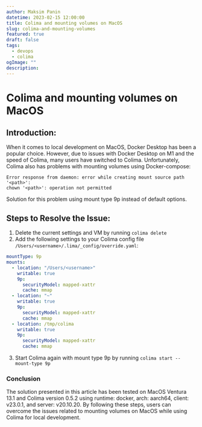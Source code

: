 ```yaml
---
author: Maksim Panin
datetime: 2023-02-15 12:00:00
title: Colima and mounting volumes on MacOS
slug: colima-and-mounting-volumes
featured: true
draft: false
tags:
  - devops
  - colima
ogImage: ""
description:
---
```


# Colima and mounting volumes on MacOS

## Introduction:

When it comes to local development on MacOS, Docker Desktop has been a popular choice. However, due to issues with Docker Desktop on M1 and the speed of Colima, many users have switched to Colima. Unfortunately, Colima also has problems with mounting volumes using Docker-compose:

```shell
Error response from daemon: error while creating mount source path '<path>':
chown '<path>': operation not permitted
```

Solution for this problem using mount type 9p instead of default options.

## Steps to Resolve the Issue:

1. Delete the current settings and VM by running `colima delete`
2. Add the following settings to your Colima config file `/Users/<username>/.lima/_config/override.yaml`:

```yaml
mountType: 9p
mounts:
  - location: "/Users/<username>"
    writable: true
    9p:
      securityModel: mapped-xattr
      cache: mmap
  - location: "~"
    writable: true
    9p:
      securityModel: mapped-xattr
      cache: mmap
  - location: /tmp/colima
    writable: true
    9p:
      securityModel: mapped-xattr
      cache: mmap
```

3. Start Colima again with mount type 9p by running `colima start --mount-type 9p`

### Conclusion

The solution presented in this article has been tested on MacOS Ventura 13.1 and Colima version 0.5.2 using runtime: docker, arch: aarch64, client: v23.0.1, and server: v20.10.20. By following these steps, users can overcome the issues related to mounting volumes on MacOS while using Colima for local development.
